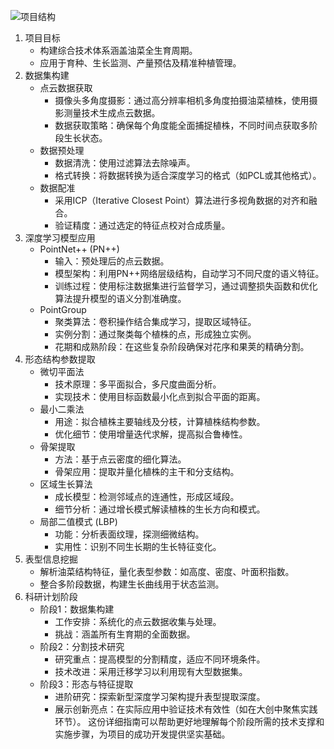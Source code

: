 ![项目结构](https://xcnx25vdviba.feishu.cn/docx/ROktdD39yoWS2RxwNH1cMyj2npd?openbrd=1&doc_app_id=501&blockId=IhezdYrbyoZ23px5rk7c9vK1nWc&blockType=whiteboard&blockToken=DBoCwJWi3h91RMbhlu2c3tq5nob#IhezdYrbyoZ23px5rk7c9vK1nWc)
1. 项目目标
   - 构建综合技术体系涵盖油菜全生育周期。
   - 应用于育种、生长监测、产量预估及精准种植管理。
2. 数据集构建
   - 点云数据获取
     - 摄像头多角度摄影：通过高分辨率相机多角度拍摄油菜植株，使用摄影测量技术生成点云数据。
     - 数据获取策略：确保每个角度能全面捕捉植株，不同时间点获取多阶段生长状态。
   - 数据预处理
     - 数据清洗：使用过滤算法去除噪声。
     - 格式转换：将数据转换为适合深度学习的格式（如PCL或其他格式）。
   - 数据配准
     - 采用ICP（Iterative Closest Point）算法进行多视角数据的对齐和融合。
     - 验证精度：通过选定的特征点校对合成质量。
3. 深度学习模型应用
   - PointNet++ (PN++)
     - 输入：预处理后的点云数据。
     - 模型架构：利用PN++网络层级结构，自动学习不同尺度的语义特征。
     - 训练过程：使用标注数据集进行监督学习，通过调整损失函数和优化算法提升模型的语义分割准确度。
   - PointGroup
     - 聚类算法：卷积操作结合集成学习，提取区域特征。
     - 实例分割：通过聚类每个植株的点，形成独立实例。
     - 花期和成熟阶段：在这些复杂阶段确保对花序和果荚的精确分割。
4. 形态结构参数提取
   - 微切平面法
     - 技术原理：多平面拟合，多尺度曲面分析。
     - 实现技术：使用目标函数最小化点到拟合平面的距离。
   - 最小二乘法
     - 用途：拟合植株主要轴线及分枝，计算植株结构参数。
     - 优化细节：使用增量迭代求解，提高拟合鲁棒性。
   - 骨架提取
     - 方法：基于点云密度的细化算法。
     - 骨架应用：提取并量化植株的主干和分支结构。
   - 区域生长算法
     - 成长模型：检测邻域点的连通性，形成区域段。
     - 细节分析：通过增长模式解读植株的生长方向和模式。
   - 局部二值模式 (LBP)
     - 功能：分析表面纹理，探测细微结构。
     - 实用性：识别不同生长期的生长特征变化。
5. 表型信息挖掘
   - 解析油菜结构特征，量化表型参数：如高度、密度、叶面积指数。
   - 整合多阶段数据，构建生长曲线用于状态监测。
6. 科研计划阶段
   - 阶段1：数据集构建
     - 工作安排：系统化的点云数据收集与处理。
     - 挑战：涵盖所有生育期的全面数据。
   - 阶段2：分割技术研究
     - 研究重点：提高模型的分割精度，适应不同环境条件。
     - 技术改进：采用迁移学习以利用现有大型数据集。
   - 阶段3：形态与特征提取
     - 进阶研究：探索新型深度学习架构提升表型提取深度。
     - 展示创新亮点：在实际应用中验证技术有效性（如在大创中聚焦实践环节）。
这份详细指南可以帮助更好地理解每个阶段所需的技术支撑和实施步骤，为项目的成功开发提供坚实基础。